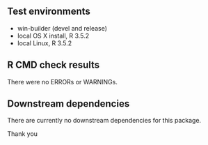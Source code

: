 ## Test environments
* win-builder (devel and release)
* local OS X install, R 3.5.2
* local Linux, R 3.5.2

## R CMD check results
There were no ERRORs or WARNINGs. 

  
## Downstream dependencies
There are currently no downstream dependencies for this package.

Thank you

